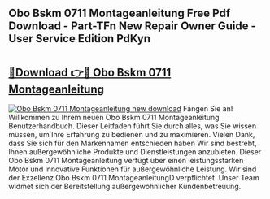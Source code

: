 ## Obo Bskm 0711 Montageanleitung Free Pdf Download - Part-TFn New Repair Owner Guide - User Service Edition PdKyn

# <h2><a href="http://df75agm.blite.top/?on=Obo+Bskm+0711+Montageanleitung">🔗Download 👉🔴 Obo Bskm 0711 Montageanleitung</a></h2>

[![Obo Bskm 0711 Montageanleitung new download](https://i.imgur.com/lujVjoI.png)](http://df75agm.blite.top/?on=Obo+Bskm+0711+Montageanleitung)
Fangen Sie an! Willkommen zu Ihrem neuen Obo Bskm 0711 Montageanleitung Benutzerhandbuch. Dieser Leitfaden führt Sie durch alles, was Sie wissen müssen, um Ihre Erfahrung zu bedienen und zu maximieren. Vielen Dank, dass Sie sich für den Markennamen entschieden haben Wir sind bestrebt, Ihnen außergewöhnliche Produkte und Dienstleistungen anzubieten. Dieser Obo Bskm 0711 Montageanleitung verfügt über einen leistungsstarken Motor und innovative Funktionen für außergewöhnliche Leistung. Wir sind der Exzellenz Obo Bskm 0711 MontageanleitungD verpflichtet. Unser Team widmet sich der Bereitstellung außergewöhnlicher Kundenbetreuung.
